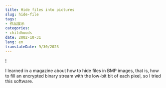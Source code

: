 ```yaml
---
title: Hide files into pictures
slug: hide-file
tags:
- 作品展示
categories:
- childhoods
date: 2002-10-31
lang: en
translateDate: 9/30/2023
---
```


! [](1.png)

I learned in a magazine about how to hide files in BMP images, that is, how to fill an encrypted binary stream with the low-bit bit of each pixel, so I tried this software.